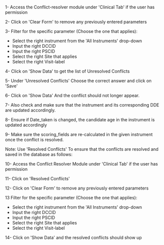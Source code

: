 1- Access the Conflict-resolver module under 'Clinical Tab' if the user has permission

2- Click on 'Clear Form' to remove any previously entered parameters

3- Filter for the specific parameter (Choose the one that applies):
  - Select the right instrument from the 'All Instruments' drop-down
  - Input the right DCCID
  - Input the right PSCID
  - Select the right Site that applies
  - Select the right Visit-label

4- Click on 'Show Data' to get the list of Unresolved Conflicts

5- Under 'Unresolved Conflicts' Choose the correct answer and click on 'Save'

6- Click on 'Show Data' And the conflict should not longer appear.

7- Also check and make sure that the instrument and its corresponding DDE are updated accordingly. 

8- Ensure if Date_taken is changed, the candidate age in the instrument is updated accordingly

9- Make sure the scoring_fields are re-calculated in the given instrument once the conflict is resolved. 

Note: Use 'Resolved Conflicts' To ensure that the conflicts are resolved and saved in the database as follows:


10- Access the Conflict Resolver Module under 'Clinical Tab' if the user has permission 

11- Click on 'Resolved Conflicts'

12- Click on 'Clear Form' to remove any previously entered parameters

13 Filter for the specific parameter (Choose the one that applies):
  - Select the right instrument from the 'All Instruments' drop-down
  - Input the right DCCID
  - Input the right PSCID
  - Select the right Site that applies
  - Select the right Visit-label

14- Click on 'Show Data' and the resolved conflicts should show up
